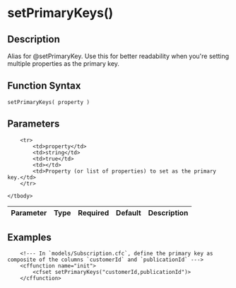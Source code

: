 # setPrimaryKeys()

## Description
Alias for @setPrimaryKey. Use this for better readability when you're setting multiple properties as the primary key.

## Function Syntax
	setPrimaryKeys( property )


## Parameters
<table>
	<thead>
		<tr>
			<th>Parameter</th>
			<th>Type</th>
			<th>Required</th>
			<th>Default</th>
			<th>Description</th>
		</tr>
	</thead>
	<tbody>
		
		<tr>
			<td>property</td>
			<td>string</td>
			<td>true</td>
			<td></td>
			<td>Property (or list of properties) to set as the primary key.</td>
		</tr>
		
	</tbody>
</table>


## Examples
	
		<!--- In `models/Subscription.cfc`, define the primary key as composite of the columns `customerId` and `publicationId` --->
		<cffunction name="init">
			<cfset setPrimaryKeys("customerId,publicationId")>
		</cffunction>
